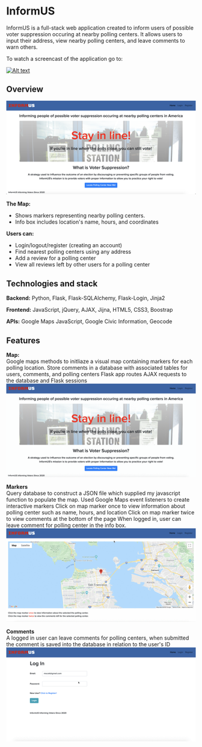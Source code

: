 # InformUS
InformUS is a full-stack web application created to inform users of possible voter suppression occuring at nearby polling centers. It allows users to input their address, view nearby polling centers, and leave comments to warn others. 

To watch a screencast of the application go to:

[![Alt text](https://img.youtube.com/vi/AwLZJL1cUz8/0.jpg)](https://www.youtube.com/watch?v=AwLZJL1cUz8)


## Overview
![](readme-imgs/homepage.png)
<br>

**The Map:**
* Shows markers representing nearby polling centers.
* Info box includes location's name, hours, and coordinates

**Users can:**
* Login/logout/register (creating an account)
* Find nearest polling centers using any address
* Add a review for a polling center
* View all reviews left by other users for a polling center

## Technologies and stack
**Backend:**
Python, Flask, Flask-SQLAlchemy, Flask-Login, Jinja2

**Frontend:**
JavaScript, jQuery, AJAX, Jijna, HTML5, CSS3, Boostrap

**APIs:**
Google Maps JavaScript, Google Civic Information, Geocode

## Features
**Map:**
<br>
Google maps methods to initliaze a visual map containing markers for each polling location.
Store comments in a database with associated tables for users, comments, and polling centers
Flask app routes AJAX requests to the database and Flask sessions
<br>
![](/readme-imgs/map.gif)

**Markers**
<br>
Query database to construct a JSON file which supplied my javascript function to populate the map. 
Used Google Maps event listeners to create interactive markers
Click on map marker once to view information about polling center such as name, hours, and location
Click on map marker twice to view comments at the bottom of the page
When logged in, user can leave comment for polling center in the info box. 
<br>
![](/readme-imgs/interactivemap.gif)

**Comments**
<br>
A logged in user can leave comments for polling centers, when submitted the comment is saved into the database in relation to the user's ID
<br>
![](readme-imgs/commentmap.gif)


